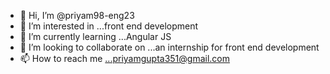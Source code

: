 - 👋 Hi, I’m @priyam98-eng23
- 👀 I’m interested in ...front end development
- 🌱 I’m currently learning ...Angular JS
- 💞️ I’m looking to collaborate on ...an internship for front end development
- 📫 How to reach me ...priyamgupta351@gmail.com

<!---
priyam98-eng23/priyam98-eng23 is a ✨ special ✨ repository because its `README.md` (this file) appears on your GitHub profile.
You can click the Preview link to take a look at your changes.
--->
